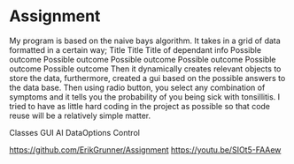 # Assignment
My program is based on the naive bays algorithm. It takes in a grid of data formatted in a certain way; 
Title	Title	Title of dependant info
Possible outcome	Possible outcome	Possible outcome
Possible outcome	Possible outcome	Possible outcome
 Then it dynamically creates relevant objects to store the data, furthermore, created a gui based on the possible answers to the data base. Then using radio button, you select any combination of symptoms and it tells you the probability of you being sick with tonsillitis. I tried to have as little hard coding in the project as possible so that code reuse will be a relatively simple matter.

Classes
GUI
AI
DataOptions
Control

https://github.com/ErikGrunner/Assignment
https://youtu.be/SIOt5-FAAew
